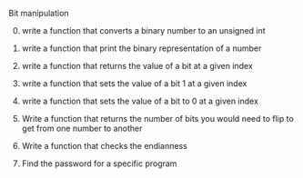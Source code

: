 Bit manipulation

0. write a function that converts a binary number to an unsigned int

1. write a function that print the binary representation of a number

2. write a function that returns the value of a bit at a given index

3. write a function that sets the value of a bit 1 at a given index

4. write a function that sets the value of a bit to 0 at a given index

5. Write a function that returns the number of bits you would need to flip to get from one number to another

6. Write a function that checks the endianness

7. Find the password for a specific program
